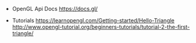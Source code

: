 

* OpenGL Api Docs
https://docs.gl/


* Tutorials
https://learnopengl.com/Getting-started/Hello-Triangle
http://www.opengl-tutorial.org/beginners-tutorials/tutorial-2-the-first-triangle/
